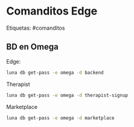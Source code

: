 # Comanditos Edge

Etiquetas: #comanditos

## BD en Omega

Edge:

```bash
luna db get-pass -e omega -d backend
```

Therapist

```bash
luna db get-pass -e omega -d therapist-signup
```

Marketplace

```bash
luna db get-pass -e omega -d marketplace
```